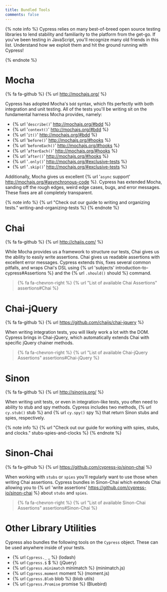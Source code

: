 ```yaml
---
title: Bundled Tools
comments: false
---
```


{% note info %}
Cypress relies on many best-of-breed open source testing libraries to lend stability and familiarity to the platform from the get-go. If you've been testing in JavaScript, you'll recognize many old friends in this list. Understand how we exploit them and hit the ground running with Cypress!

{% endnote %}

# Mocha

{% fa fa-github %} {% url http://mochajs.org/ %}

Cypress has adopted Mocha's `bdd` syntax, which fits perfectly with both integration and unit testing. All of the tests you'll be writing sit on the fundamental harness Mocha provides, namely:

* {% url '`describe()`' http://mochajs.org/#bdd %}
* {% url '`context()`' http://mochajs.org/#bdd %}
* {% url '`it()`' http://mochajs.org/#bdd %}
* {% url '`before()`' http://mochajs.org/#hooks %}
* {% url '`beforeEach()`' http://mochajs.org/#hooks %}
* {% url '`afterEach()`' http://mochajs.org/#hooks %}
* {% url '`after()`' http://mochajs.org/#hooks %}
* {% url '`.only()`' http://mochajs.org/#exclusive-tests %}
* {% url '`.skip()`' http://mochajs.org/#exclusive-tests %}

Additionally, Mocha gives us excellent {% url '`async` support' http://mochajs.org/#asynchronous-code %}. Cypress has extended Mocha, sanding off the rough edges, weird edge cases, bugs, and error messages. These fixes are all completely transparent.

{% note info %}
{% url "Check out our guide to writing and organizing tests." writing-and-organizing-tests %}
{% endnote %}

# Chai

{% fa fa-github %} {% url http://chaijs.com/ %}

While Mocha provides us a framework to structure our tests, Chai gives us the ability to easily write assertions. Chai gives us readable assertions with excellent error messages. Cypress extends this, fixes several common pitfalls, and wraps Chai's DSL using {% url 'subjects' introduction-to-cypress#Assertions %} and the {% url `.should()` should %} command.

> {% fa fa-chevron-right  %} {% url "List of available Chai Assertions" assertions#Chai %}

# Chai-jQuery

{% fa fa-github %} {% url https://github.com/chaijs/chai-jquery %}

When writing integration tests, you will likely work a lot with the DOM. Cypress brings in Chai-jQuery, which automatically extends Chai with specific jQuery chainer methods.

> {% fa fa-chevron-right  %} {% url "List of available Chai-jQuery Assertions" assertions#Chai-jQuery %}

# Sinon

{% fa fa-github %} {% url http://sinonjs.org/ %}

When writing unit tests, or even in integration-like tests, you often need to ability to stub and spy methods. Cypress includes two methods, {% url `cy.stub()` stub %} and {% url `cy.spy()` spy %} that return Sinon stubs and spies, respectively.

{% note info %}
{% url "Check out our guide for working with spies, stubs, and clocks." stubs-spies-and-clocks %}
{% endnote %}

# Sinon-Chai

{% fa fa-github %} {% url https://github.com/cypress-io/sinon-chai %}

When working with `stubs` or `spies` you'll regularly want to use those when writing Chai assertions. Cypress bundles in Sinon-Chai which extends Chai allowing you to {% url 'write assertions' https://github.com/cypress-io/sinon-chai %} about `stubs` and `spies`.

> {% fa fa-chevron-right  %} {% url "List of available Sinon-Chai Assertions" assertions#Sinon-Chai %}

# Other Library Utilities

Cypress also bundles the following tools on the `Cypress` object. These can be used anywhere inside of your tests.

- {% url `Cypress._` _ %} (lodash)
- {% url `Cypress.$` $ %} (jQuery)
- {% url `Cypress.minimatch` minimatch %} (minimatch.js)
- {% url `Cypress.moment` moment %} (moment.js)
- {% url `Cypress.Blob` blob %} (blob utils)
- {% url `Cypress.Promise` promise %} (Bluebird)
